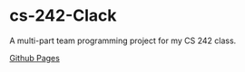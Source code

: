 # cs-242-Clack
A multi-part team programming project for my CS 242 class.

[Github Pages](https://jakedesposito.github.io/cs-242-Clack/)
